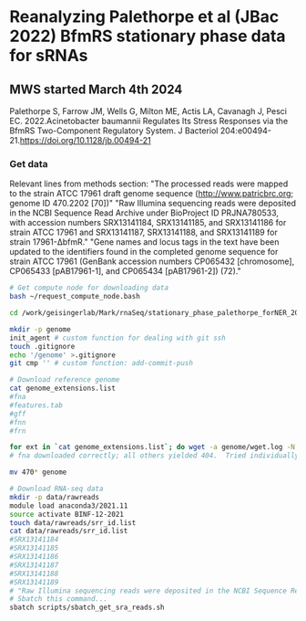 # Reanalyzing Palethorpe et al (JBac 2022) BfmRS stationary phase data for sRNAs
## MWS started March 4th 2024

Palethorpe S, Farrow JM, Wells G, Milton ME, Actis LA, Cavanagh J, Pesci EC. 2022.Acinetobacter baumannii Regulates Its Stress Responses via the BfmRS Two-Component Regulatory System. J Bacteriol 204:e00494-21.https://doi.org/10.1128/jb.00494-21

### Get data
Relevant lines from methods section:
"The processed reads were mapped to the strain ATCC 17961 draft genome sequence (http://www.patricbrc.org; genome ID 470.2202 [70])"
"Raw Illumina sequencing reads were deposited in the NCBI Sequence Read Archive under BioProject ID PRJNA780533, with accession numbers SRX13141184, SRX13141185, and SRX13141186 for strain ATCC 17961 and SRX13141187, SRX13141188, and SRX13141189 for strain 17961-ΔbfmR."
"Gene names and locus tags in the text have been updated to the identifiers found in the completed genome sequence for strain ATCC 17961 (GenBank accession numbers CP065432 [chromosome], CP065433 [pAB17961-1], and CP065434 [pAB17961-2]) (72)."

```bash
# Get compute node for downloading data
bash ~/request_compute_node.bash 

cd /work/geisingerlab/Mark/rnaSeq/stationary_phase_palethorpe_forNER_2024-03-04

mkdir -p genome
init_agent # custom function for dealing with git ssh
touch .gitignore
echo '/genome' >.gitignore
git cmp '' # custom function: add-commit-push

# Download reference genome
cat genome_extensions.list 
#fna
#features.tab
#gff
#fnn
#frn

for ext in `cat genome_extensions.list`; do wget -a genome/wget.log -N "ftp://ftp.bvbrc.org/genomes/470.2202/470.2202.$ext"; done
# fna downloaded correctly; all others yielded 404.  Tried individually and still got 404.

mv 470* genome

# Download RNA-seq data
mkdir -p data/rawreads
module load anaconda3/2021.11
source activate BINF-12-2021
touch data/rawreads/srr_id.list
cat data/rawreads/srr_id.list
#SRX13141184
#SRX13141185
#SRX13141186
#SRX13141187
#SRX13141188
#SRX13141189
# "Raw Illumina sequencing reads were deposited in the NCBI Sequence Read Archive under BioProject ID PRJNA780533, with accession numbers SRX13141184, SRX13141185, and SRX13141186 for strain ATCC 17961 and SRX13141187, SRX13141188, and SRX13141189 for strain 17961-ΔbfmR."
# Sbatch this command...
sbatch scripts/sbatch_get_sra_reads.sh 

```

